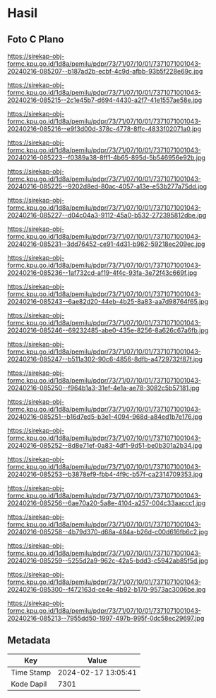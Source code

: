 # Hasil

## Foto C Plano

https://sirekap-obj-formc.kpu.go.id/1d8a/pemilu/pdpr/73/71/07/10/01/7371071001043-20240216-085207--b187ad2b-ecbf-4c9d-afbb-93b5f228e69c.jpg

https://sirekap-obj-formc.kpu.go.id/1d8a/pemilu/pdpr/73/71/07/10/01/7371071001043-20240216-085215--2c1e45b7-d694-4430-a2f7-41e1557ae58e.jpg

https://sirekap-obj-formc.kpu.go.id/1d8a/pemilu/pdpr/73/71/07/10/01/7371071001043-20240216-085216--e9f3d00d-378c-4778-8ffc-4833f02071a0.jpg

https://sirekap-obj-formc.kpu.go.id/1d8a/pemilu/pdpr/73/71/07/10/01/7371071001043-20240216-085223--f0389a38-8ff1-4b65-895d-5b546956e92b.jpg

https://sirekap-obj-formc.kpu.go.id/1d8a/pemilu/pdpr/73/71/07/10/01/7371071001043-20240216-085225--9202d8ed-80ac-4057-a13e-e53b277a75dd.jpg

https://sirekap-obj-formc.kpu.go.id/1d8a/pemilu/pdpr/73/71/07/10/01/7371071001043-20240216-085227--d04c04a3-9112-45a0-b532-272395812dbe.jpg

https://sirekap-obj-formc.kpu.go.id/1d8a/pemilu/pdpr/73/71/07/10/01/7371071001043-20240216-085231--3dd76452-ce91-4d31-b962-59218ec209ec.jpg

https://sirekap-obj-formc.kpu.go.id/1d8a/pemilu/pdpr/73/71/07/10/01/7371071001043-20240216-085236--1af732cd-af19-4f4c-93fa-3e72f43c669f.jpg

https://sirekap-obj-formc.kpu.go.id/1d8a/pemilu/pdpr/73/71/07/10/01/7371071001043-20240216-085243--6ae82d20-44eb-4b25-8a83-aa7d98764f65.jpg

https://sirekap-obj-formc.kpu.go.id/1d8a/pemilu/pdpr/73/71/07/10/01/7371071001043-20240216-085246--69232485-abe0-435e-8256-8a626c67a6fb.jpg

https://sirekap-obj-formc.kpu.go.id/1d8a/pemilu/pdpr/73/71/07/10/01/7371071001043-20240216-085247--b511a302-90c6-4856-8dfb-a4729732f87f.jpg

https://sirekap-obj-formc.kpu.go.id/1d8a/pemilu/pdpr/73/71/07/10/01/7371071001043-20240216-085250--f964b1a3-31ef-4e1a-ae78-3082c5b57181.jpg

https://sirekap-obj-formc.kpu.go.id/1d8a/pemilu/pdpr/73/71/07/10/01/7371071001043-20240216-085251--b16d7ed5-b3e1-4094-968d-a84ed1b7e176.jpg

https://sirekap-obj-formc.kpu.go.id/1d8a/pemilu/pdpr/73/71/07/10/01/7371071001043-20240216-085252--8d8e71ef-0a83-4df1-9d51-be0b301a2b34.jpg

https://sirekap-obj-formc.kpu.go.id/1d8a/pemilu/pdpr/73/71/07/10/01/7371071001043-20240216-085253--b3878ef9-fbb4-4f9c-b57f-ca2314709353.jpg

https://sirekap-obj-formc.kpu.go.id/1d8a/pemilu/pdpr/73/71/07/10/01/7371071001043-20240216-085256--6ae70a20-5a8e-4104-a257-004c33aaccc1.jpg

https://sirekap-obj-formc.kpu.go.id/1d8a/pemilu/pdpr/73/71/07/10/01/7371071001043-20240216-085258--4b79d370-d68a-484a-b26d-c00d616fb6c2.jpg

https://sirekap-obj-formc.kpu.go.id/1d8a/pemilu/pdpr/73/71/07/10/01/7371071001043-20240216-085259--5255d2a9-962c-42a5-bdd3-c5942ab85f5d.jpg

https://sirekap-obj-formc.kpu.go.id/1d8a/pemilu/pdpr/73/71/07/10/01/7371071001043-20240216-085300--f472163d-ce4e-4b92-b170-9573ac3006be.jpg

https://sirekap-obj-formc.kpu.go.id/1d8a/pemilu/pdpr/73/71/07/10/01/7371071001043-20240216-085213--7955dd50-1997-497b-995f-0dc58ec29697.jpg


## Metadata

| Key        | Value               |
| ---------- | ------------------- |
| Time Stamp | 2024-02-17 13:05:41 |
| Kode Dapil | 7301                |



